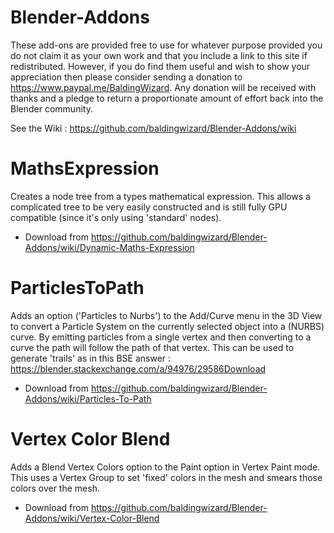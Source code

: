 # Blender-Addons

These add-ons are provided free to use for whatever purpose provided you do not claim it as your own work and that you include a link to this site if redistributed. However, if you do find them useful and wish to show your appreciation then please consider sending a donation to https://www.paypal.me/BaldingWizard. Any donation will be received with thanks and a pledge to return a proportionate amount of effort back into the Blender community.

See the Wiki : https://github.com/baldingwizard/Blender-Addons/wiki

MathsExpression
===============
Creates a node tree from a types mathematical expression. This allows a complicated tree to be very easily constructed and is still fully GPU compatible (since it's only using 'standard' nodes).

* Download from https://github.com/baldingwizard/Blender-Addons/wiki/Dynamic-Maths-Expression


ParticlesToPath
===============
Adds an option ('Particles to Nurbs') to the Add/Curve menu in the 3D View to convert a Particle System on the currently selected object into a (NURBS) curve. By emitting particles from a single vertex and then converting to a curve the path will follow the path of that vertex. This can be used to generate 'trails' as in this BSE answer : https://blender.stackexchange.com/a/94976/29586Download

* Download from https://github.com/baldingwizard/Blender-Addons/wiki/Particles-To-Path


Vertex Color Blend
==================
Adds a Blend Vertex Colors option to the Paint option in Vertex Paint mode. This uses a Vertex Group to set 'fixed' colors in the mesh and smears those colors over the mesh.

* Download from https://github.com/baldingwizard/Blender-Addons/wiki/Vertex-Color-Blend